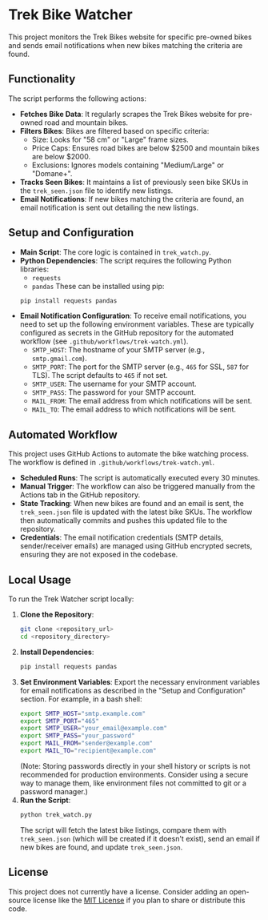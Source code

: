 # Trek Bike Watcher

This project monitors the Trek Bikes website for specific pre-owned bikes and sends email notifications when new bikes matching the criteria are found.

## Functionality

The script performs the following actions:

*   **Fetches Bike Data**: It regularly scrapes the Trek Bikes website for pre-owned road and mountain bikes.
*   **Filters Bikes**: Bikes are filtered based on specific criteria:
    *   Size: Looks for "58 cm" or "Large" frame sizes.
    *   Price Caps: Ensures road bikes are below $2500 and mountain bikes are below $2000.
    *   Exclusions: Ignores models containing "Medium/Large" or "Domane+".
*   **Tracks Seen Bikes**: It maintains a list of previously seen bike SKUs in the `trek_seen.json` file to identify new listings.
*   **Email Notifications**: If new bikes matching the criteria are found, an email notification is sent out detailing the new listings.

## Setup and Configuration

*   **Main Script**: The core logic is contained in `trek_watch.py`.
*   **Python Dependencies**: The script requires the following Python libraries:
    *   `requests`
    *   `pandas`
    These can be installed using pip:
    ```bash
    pip install requests pandas
    ```
*   **Email Notification Configuration**: To receive email notifications, you need to set up the following environment variables. These are typically configured as secrets in the GitHub repository for the automated workflow (see `.github/workflows/trek-watch.yml`).
    *   `SMTP_HOST`: The hostname of your SMTP server (e.g., `smtp.gmail.com`).
    *   `SMTP_PORT`: The port for the SMTP server (e.g., `465` for SSL, `587` for TLS). The script defaults to `465` if not set.
    *   `SMTP_USER`: The username for your SMTP account.
    *   `SMTP_PASS`: The password for your SMTP account.
    *   `MAIL_FROM`: The email address from which notifications will be sent.
    *   `MAIL_TO`: The email address to which notifications will be sent.

## Automated Workflow

This project uses GitHub Actions to automate the bike watching process. The workflow is defined in `.github/workflows/trek-watch.yml`.

*   **Scheduled Runs**: The script is automatically executed every 30 minutes.
*   **Manual Trigger**: The workflow can also be triggered manually from the Actions tab in the GitHub repository.
*   **State Tracking**: When new bikes are found and an email is sent, the `trek_seen.json` file is updated with the latest bike SKUs. The workflow then automatically commits and pushes this updated file to the repository.
*   **Credentials**: The email notification credentials (SMTP details, sender/receiver emails) are managed using GitHub encrypted secrets, ensuring they are not exposed in the codebase.

## Local Usage

To run the Trek Watcher script locally:

1.  **Clone the Repository**:
    ```bash
    git clone <repository_url>
    cd <repository_directory>
    ```
2.  **Install Dependencies**:
    ```bash
    pip install requests pandas
    ```
3.  **Set Environment Variables**:
    Export the necessary environment variables for email notifications as described in the "Setup and Configuration" section. For example, in a bash shell:
    ```bash
    export SMTP_HOST="smtp.example.com"
    export SMTP_PORT="465"
    export SMTP_USER="your_email@example.com"
    export SMTP_PASS="your_password"
    export MAIL_FROM="sender@example.com"
    export MAIL_TO="recipient@example.com"
    ```
    (Note: Storing passwords directly in your shell history or scripts is not recommended for production environments. Consider using a secure way to manage them, like environment files not committed to git or a password manager.)
4.  **Run the Script**:
    ```bash
    python trek_watch.py
    ```
    The script will fetch the latest bike listings, compare them with `trek_seen.json` (which will be created if it doesn't exist), send an email if new bikes are found, and update `trek_seen.json`.

## License

This project does not currently have a license. Consider adding an open-source license like the [MIT License](https://opensource.org/licenses/MIT) if you plan to share or distribute this code.
